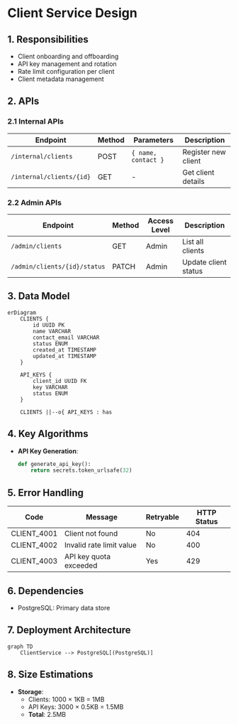 # Client Service Design

## 1. Responsibilities
- Client onboarding and offboarding
- API key management and rotation
- Rate limit configuration per client
- Client metadata management

## 2. APIs
### 2.1 Internal APIs
| Endpoint | Method | Parameters | Description |
|----------|--------|------------|-------------|
| `/internal/clients` | POST | `{ name, contact }` | Register new client |
| `/internal/clients/{id}` | GET | - | Get client details |

### 2.2 Admin APIs
| Endpoint | Method | Access Level | Description |
|----------|--------|--------------|-------------|
| `/admin/clients` | GET | Admin | List all clients |
| `/admin/clients/{id}/status` | PATCH | Admin | Update client status |

## 3. Data Model
```mermaid
erDiagram
    CLIENTS {
        id UUID PK
        name VARCHAR
        contact_email VARCHAR
        status ENUM
        created_at TIMESTAMP
        updated_at TIMESTAMP
    }
    
    API_KEYS {
        client_id UUID FK
        key VARCHAR
        status ENUM
    }
    
    CLIENTS ||--o{ API_KEYS : has
```

## 4. Key Algorithms
- **API Key Generation**:
  ```python
  def generate_api_key():
      return secrets.token_urlsafe(32)
  ```

## 5. Error Handling
| Code | Message | Retryable | HTTP Status |
|------|---------|-----------|-------------|
| CLIENT_4001 | Client not found | No | 404 |
| CLIENT_4002 | Invalid rate limit value | No | 400 |
| CLIENT_4003 | API key quota exceeded | Yes | 429 |

## 6. Dependencies
- PostgreSQL: Primary data store

## 7. Deployment Architecture
```mermaid
graph TD
    ClientService --> PostgreSQL[(PostgreSQL)]
```

## 8. Size Estimations
- **Storage**: 
  - Clients: 1000 × 1KB = 1MB
  - API Keys: 3000 × 0.5KB = 1.5MB
  - **Total**: 2.5MB

